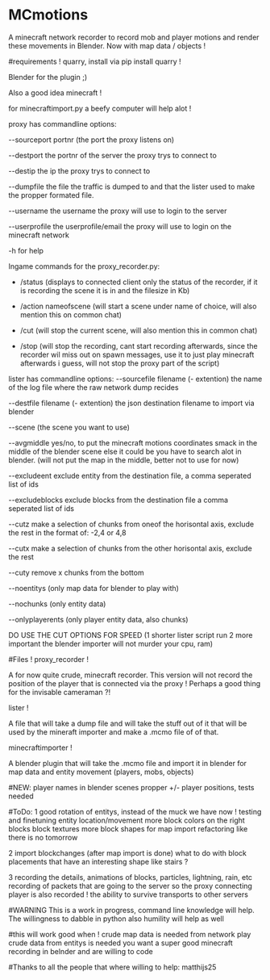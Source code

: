 # MCmotions
A minecraft network recorder to record mob and player motions and render these movements in Blender.
Now with map data / objects !

#requirements !
quarry, install via pip install quarry !

Blender for the plugin ;)

Also a good idea minecraft !

for minecraftimport.py a beefy computer will help alot !


proxy has commandline options:

--sourceport portnr (the port the proxy listens on)

--destport the portnr of the server the proxy trys to connect to

--destip the ip the proxy trys to connect to

--dumpfile the file the traffic is dumped to and that the lister used to make the propper formated file.

--username the username the proxy will use to login to the server 

--userprofile the userprofile/email the proxy will use to login on the minecraft network

-h for help

Ingame commands for the proxy_recorder.py: 

* /status (displays to connected client only the status of the recorder, if it is recording the scene it is in and the filesize in Kb)

* /action nameofscene (will start a scene under name of choice, will also mention this on common chat)

* /cut (will stop the current scene, will also mention this in common chat)

* /stop (will stop the recording, cant start recording afterwards, since the recorder wil miss out on spawn messages, use it to just play minecraft afterwards i guess, will not stop the proxy part of the script)



lister has commandline options:
--sourcefile filename (- extention) the name of the log file where the raw network dump recides

--destfile filename (- extention) the json destination filename to import via blender

--scene (the scene you want to use)

--avgmiddle yes/no, to put the minecraft motions coordinates smack in the middle of the blender scene else it could be you have to search alot in blender. (will not put the map in the middle, better not to use for now)

--excludeent exclude entity from the destination file, a comma seperated list of ids

--excludeblocks exclude blocks from the destination file a comma seperated list of ids

--cutz make a selection of chunks from oneof the horisontal axis, exclude the rest
in the format of: -2,4 or 4,8

--cutx  make a selection of chunks from the other horisontal axis, exclude the rest 

--cuty remove x chunks from the bottom

--noentitys (only map data for blender to play with)

--nochunks (only entity data)

--onlyplayerents (only player entity data, also chunks)

DO USE THE CUT OPTIONS FOR SPEED (1 shorter lister script run 2 more important the blender importer will not murder your cpu, ram)

#Files !
proxy_recorder !

A for now quite crude, minecraft recorder.
This version will not record the position of the player that is connected via the proxy !
Perhaps a good thing for the invisable cameraman ?!


lister !

A file that will take a dump file and will take the stuff out of it that will be used by the mineraft importer and make a .mcmo file of of that.

minecraftimporter !

A blender plugin that will take the .mcmo file and import it in blender for map data and entity movement (players, mobs, objects)

#NEW:
player names in blender
scenes
propper +/-  player positions, tests needed

#ToDo:
1
good rotation of entitys, instead of the muck we have now !
testing and finetuning entity location/movement
more block colors on the right blocks
block textures
more block shapes for map import
refactoring like there is no tomorrow

2
import blockchanges (after map import is done)
what to do with block placements that have an interesting shape like stairs ?

3
recording the details, animations of blocks, particles, lightning, rain, etc
recording of packets that are going to the server so the proxy connecting player is also recorded !
the ability to survive transports to other servers


#WARNING 
This is a work in progress, command line knowledge will help.
The willingness to dabble in python also
humility will help as well

#this will work good when !
crude map data is needed from network play
crude data from entitys is needed
you want a super good minecraft recording in belnder and are willing to code



#Thanks to all the people that where willing to help:
matthijs25

